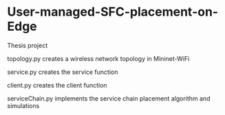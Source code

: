 # User-managed-SFC-placement-on-Edge
Thesis project

topology.py creates a wireless network topology in Mininet-WiFi

service.py creates the service function

client.py creates the client function

serviceChain.py implements the service chain placement algorithm and simulations
